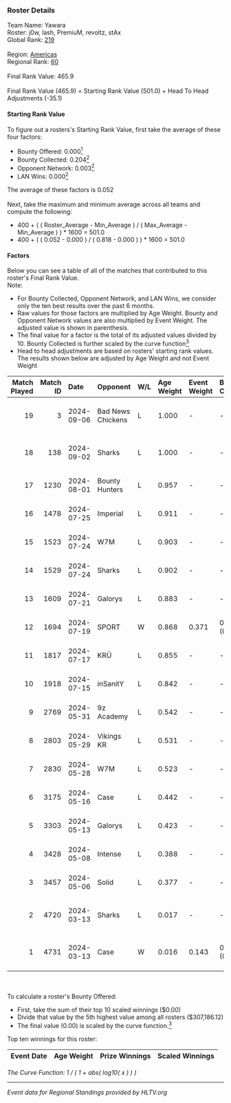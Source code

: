 ### Roster Details<br />
Team Name: Yawara<br />
Roster: j0w, lash, PremiuM, revoltz, stAx<br />
Global Rank: [219](../../standings_global_2024_09_07.md)<br />
<br />
Region: [Americas]( ../../standings_americas_2024_09_07.md)<br />
Regional Rank: [60]( ../../standings_americas_2024_09_07.md)<br />
<br />
Final Rank Value:  465.9<br />
<br />
Final Rank Value (465.9) = Starting Rank Value (501.0) + Head To Head Adjustments (-35.1)<br />

#### Starting Rank Value<br />
To figure out a rosters's Starting Rank Value, first take the average of these four factors:<br />
- Bounty Offered: 0.000[<sup>1</sup>](#table2)
- Bounty Collected: 0.204[<sup>2</sup>](#table1)
- Opponent Network: 0.003[<sup>2</sup>](#table1)
- LAN Wins: 0.000[<sup>2</sup>](#table1)

The average of these factors is 0.052<br />
<br />
Next, take the maximum and minimum average across all teams and compute the following:<br />
- 400 + ( ( Roster_Average - Min_Average ) / ( Max_Average - Min_Average ) ) * 1600 = 501.0
- 400 + ( ( 0.052 - 0.000 ) / ( 0.818 - 0.000 ) ) * 1600 = 501.0


#### Factors<br />
Below you can see a table of all of the matches that contributed to this roster's Final Rank Value.<br />
Note:<br />

- For Bounty Collected, Opponent Network, and LAN Wins, we consider only the ten best results over the past 6 months.
- Raw values for those factors are multiplied by Age Weight. Bounty and Opponent Network values are also multiplied by Event Weight. The adjusted value is shown in parenthesis.
- The final value for a factor is the total of its adjusted values divided by 10. Bounty Collected is further scaled by the curve function[<sup>3</sup>](#curveFunction)
- Head to head adjustments are based on rosters' starting rank values. The results shown below are adjusted by Age Weight and not Event Weight
<span id="table1"></span><br />


| Match Played | Match ID | Date       | Opponent          | W/L | Age Weight | Event Weight | Bounty Collected | Opponent Network | LAN Wins  | H2H Adj. | Roster                            |
| -: | -: | :- | :- | :- | :- | :- | :- | :- | :- | -: | :- |
|           19 |        3 | 2024-09-06 | Bad News Chickens | L   | 1.000      | -            | -                | -                | -         |   -12.43 | j0w, lash, PremiuM, revoltz, stAx |
|           18 |      138 | 2024-09-02 | Sharks            | L   | 1.000      | -            | -                | -                | -         |    -1.73 | j0w, lash, PremiuM, revoltz, stAx |
|           17 |     1230 | 2024-08-01 | Bounty Hunters    | L   | 0.957      | -            | -                | -                | -         |    -2.78 | j0w, lash, revoltz, ritz, stAx    |
|           16 |     1478 | 2024-07-25 | Imperial          | L   | 0.911      | -            | -                | -                | -         |    -1.04 | j0w, lash, revoltz, ritz, stAx    |
|           15 |     1523 | 2024-07-24 | W7M               | L   | 0.903      | -            | -                | -                | -         |    -4.53 | j0w, lash, revoltz, ritz, stAx    |
|           14 |     1529 | 2024-07-24 | Sharks            | L   | 0.902      | -            | -                | -                | -         |    -1.67 | j0w, lash, revoltz, ritz, stAx    |
|           13 |     1609 | 2024-07-21 | Galorys           | L   | 0.883      | -            | -                | -                | -         |    -4.81 | j0w, lash, revoltz, ritz, stAx    |
|           12 |     1694 | 2024-07-19 | SPORT             | W   | 0.868      | 0.371        | 0.004 (0.001)    | 0.089 (0.029)    | 0 (0.000) |    19.96 | j0w, lash, revoltz, ritz, stAx    |
|           11 |     1817 | 2024-07-17 | KRÜ               | L   | 0.855      | -            | -                | -                | -         |    -2.88 | j0w, lash, revoltz, ritz, stAx    |
|           10 |     1918 | 2024-07-15 | inSanitY          | L   | 0.842      | -            | -                | -                | -         |    -1.45 | j0w, lash, revoltz, ritz, stAx    |
|            9 |     2769 | 2024-05-31 | 9z Academy        | L   | 0.542      | -            | -                | -                | -         |    -8.18 | j0w, lash, ritz, stAx, Straafer   |
|            8 |     2803 | 2024-05-29 | Vikings KR        | L   | 0.531      | -            | -                | -                | -         |    -3.00 | j0w, lash, perez, ritz, stAx      |
|            7 |     2830 | 2024-05-28 | W7M               | L   | 0.523      | -            | -                | -                | -         |    -3.02 | j0w, lash, perez, ritz, stAx      |
|            6 |     3175 | 2024-05-16 | Case              | L   | 0.442      | -            | -                | -                | -         |    -1.14 | j0w, lash, perez, ritz, stAx      |
|            5 |     3303 | 2024-05-13 | Galorys           | L   | 0.423      | -            | -                | -                | -         |    -2.44 | j0w, lash, perez, ritz, stAx      |
|            4 |     3428 | 2024-05-08 | Intense           | L   | 0.388      | -            | -                | -                | -         |    -2.85 | j0w, lash, perez, ritz, stAx      |
|            3 |     3457 | 2024-05-06 | Solid             | L   | 0.377      | -            | -                | -                | -         |    -1.57 | j0w, lash, perez, ritz, stAx      |
|            2 |     4720 | 2024-03-13 | Sharks            | L   | 0.017      | -            | -                | -                | -         |    -0.02 | j0w, lash, leleo, perez, stAx     |
|            1 |     4731 | 2024-03-13 | Case              | W   | 0.016      | 0.143        | 0.039 (0.000)    | 0.751 (0.002)    | 0 (0.000) |     0.48 | j0w, lash, leleo, perez, stAx     |

<br />
<span id="table2"></span><br />
To calculate a roster's Bounty Offered:<br />

- First, take the sum of their top 10 scaled winnings ($0.00)
- Divide that value by the 5th highest value among all rosters ($307,186.12)
- The final value (0.00) is scaled by the curve function.[<sup>3</sup>](#curveFunction)

Top ten winnings for this roster:<br />

| Event Date | Age Weight | Prize Winnings | Scaled Winnings |
| :- | -: | :- | :- |


<span id="curveFunction"></span>_The Curve Function: 1 / ( 1 + abs( log10( x ) ) )_<br />

---
_Event data for Regional Standings provided by HLTV.org_<br />
